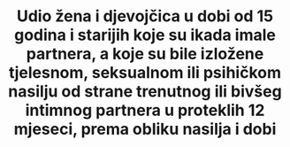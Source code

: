 ---
title: >-
  Udio žena i djevojčica u dobi od 15 godina i starijih koje su ikada imale partnera, a koje su bile izložene tjelesnom, seksualnom ili psihičkom nasilju od strane trenutnog ili bivšeg intimnog partnera u proteklih 12 mjeseci, prema obliku nasilja i dobi
permalink: /5-2-1/
sdg_goal: 5
layout: indicator
indicator: 5.2.1
indicator_variable: rev_rape_def
graph: bar
graph_title: Estimated  number  of  rapes  in  US
graph_type_description: Bar  graph
graph_status_notes: Graphed
variable_description: null
variable_notes: null
un_designated_tier: '2'
un_custodial_agency: 'UNICEF,  UN  Women,  UNFPA,  WHO,  UNODC  (Partnering  Agencies:  UNSD,  UNDP)'
target_id: '5.2'
has_metadata: true
goal_meta_link: 'http://unstats.un.org/sdgs/files/metadata-compilation/Metadata-Goal-5.pdf'
goal_meta_link_page: 4
indicator_name: >-
  Udio žena i djevojčica u dobi od 15 godina i starijih koje su ikada imale partnera, a koje su bile izložene tjelesnom, seksualnom ili psihičkom nasilju od strane trenutnog ili bivšeg intimnog partnera u proteklih 12 mjeseci, prema obliku nasilja i dobi
target: >-
  Ukloniti sve oblike nasilja nad svim ženama i djevojkama u javnim i privatnim sferama, uključujući trgovinu te seksualne i druge vrste eksploatacije.
actual_indicator_available: >-
  Estimated  Number  of  Rape  -  Revised  and  Legacy  Definitions  Reported  to  the  FBI  UCR  Program.
periodicity: Annual
unit_of_measure: Estimated  Volume  Number
disaggregation_categories: NA
source_title: null
source_url: 'https://ucr.fbi.gov/crime-in-the-u.s/2015/crime-in-the-u.s.-2015/home'
source_notes: null
international_and_national_references: 'https://ucr.fbi.gov/crime-in-the-u.s/2015/crime-in-the-u.s.-2015/home'
published: true
indicator_definition: >-
  Procijenjeni broj nominalne stope prijavljenih silovanja za revidirane i naslijeđene definicije.
method_of_computation: NA
actual_indicator_available_description: >-
  This  table  contains  estimated  volume  numbers  based  on  both  the  FBI  UCR  Program's  legacy  and  revised  definitions  of  rape.  The  data  do  not  include  other  forms  of  violence  other  than  rape.  The  data  include  all  rapes  reported  to  the  FBI  UCR  Program  and  are  not  limited  to  intimate  partner.  In  2013,  the  FBI  UCR  Program  initiated  the  collection  of  rape  data  under  a  revised  definition  and  removed  the  term  “forcible”  from  the  offense  name.  Column  heading  Year  -  is  the  year  the  data  represents.  Column  Heading  Revised  Rape  Definitions  are  the  estimates  of  data  collected  under  the  revised  rape  definition:  Penetration,  no  matter  how  slight,  of  the  vagina  or  anus  with  any  body  part  or  object,  or  oral  penetration  by  a  sex  organ  of  another  person,  without  the  consent  of  the  victim.  (This  includes  the  offenses  of  rape,  sodomy,  and  sexual  assault  with  an  object  as  converted  from  data  submitted  via  the  National  Incident-Based  Reporting  System  [NIBRS].)  Column  Heading  Legacy  Rape  Definition  are  the  estimates  of  data  collected  under  the  legacy  rape  definition:  The  carnal  knowledge  of  a  female  forcibly  and  against  her  will  Indicator  data  on  sexual  assault  is  available  in  the  National  Incident-Based  Reporting  System  (NIBRS);  however,  NIBRS  currently  represents  less  than  30%  of  the  nation's  population  and  nonresponse  cannot  be  modeled  to  adjust  for  bias  because  statistical  sampling  methodologies  were  not  used.
time_period: Annual
disaggregation_geography: National
date_of_national_source_publication: 'Monday,  September  26,  2016'
date_metadata_updated: December  2016
source_agency_staff_email: CRIMESTATSINFO@ic.fbi.gov
source_agency_survey_dataset: FBI  Uniform  Crime  Reporting  Program  
us_method_of_computation: >-
  Agencies  submit  data  based  on  only  one  of  these  definitions.  Within  each  population  group  size,  the  proportion  of  female  rape  victims  was  calculated  from  all  NIBRS  reports  of  rape,  sodomy,  and  sexual  assault  with  an  object.  For  agencies  that  reported  using  the  revised  definition,  the  actual  number  of  reported  rapes  was  decreased  by  the  calculated  proportion  to  arrive  at  an  estimate  for  the  number  of  rapes  using  the  legacy  definition.  Conversely,  for  agencies  that  reported  using  the  legacy  definition,  the  actual  number  of  reported  rapes  was  increased  by  the  inverse  of  the  proportion  to  arrive  at  an  estimate  for  the  number  of  rapes  using  the  revised  definition.
comments_and_limitations: >-
  The  data  do  not  include  other  forms  of  violence  other  than  rape.  The  data  include  all  rapes  reported  to  the  FBI  UCR  Program  and  are  not  limited  to  intimate  partner.  In  2013,  the  Summary  UCR  definition  of  rape  was  changed  to  “penetration,  no  matter  how  slight,  of  the  vagina  or  anus  with  any  body  part  or  object,  or  oral  penetration  by  a  sex  organ  of  another  person,  without  the  consent  of  the  victim.”  The  new  definition  updated  the  80-year-old  historical  definition  of  rape  which  was  “carnal  knowledge  of  a  female  forcibly  and  against  her  will.”  Effectively,  the  revised  definition  expands  rape  to  include  both  male  and  female  victims  and  offenders,  and  reflects  the  various  forms  of  sexual  penetration  understood  to  be  rape,  especially  nonconsenting  acts  of  sodomy,  and  sexual  assaults  with  objects.  https://ucr.fbi.gov/crime-in-the-u.s/2015/crime-in-the-u.s.-2015/resource-pages/rape_addendum-2015-_final
---